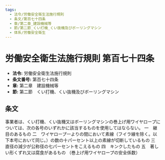 ```yaml
---
tags:
  - 法令/労働安全衛生法施行規則
  - 条文/第百七十四条
  - 章/第二章_建設機械等
  - 節/第二節_くい打機_くい抜機及びボーリングマシン
  - 体系/労働安全衛生
---
```

# 労働安全衛生法施行規則 第百七十四条

- **法令:** 労働安全衛生法施行規則
- **条文番号:** 第百七十四条
- **章:** 第二章　建設機械等
- **節:** 第二節　くい打機、くい抜機及びボーリングマシン

## 条文
事業者は、くい打機、くい抜機又はボーリングマシンの巻上げ用ワイヤロープについては、次の各号のいずれかに該当するものを使用してはならない。
一　継目のあるもの
二　ワイヤロープ一よりの間において素線（フイラ線を除く。以下本号において同じ。）の数の十パーセント以上の素線が切断しているもの
三　直径の減少が公称径の七パーセントをこえるもの
四　キンクしたもの
五　著しい形くずれ又は腐食があるもの
（巻上げ用ワイヤロープの安全係数）

